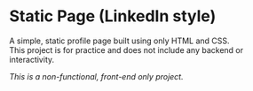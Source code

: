 # Static Page (LinkedIn style)
A simple, static profile page built using only HTML and CSS.  
This project is for practice and does not include any backend or interactivity.

*This is a non-functional, front-end only project.*
